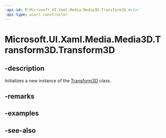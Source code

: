 ```yaml
---
-api-id: M:Microsoft.UI.Xaml.Media.Media3D.Transform3D.#ctor
-api-type: winrt constructor
---
```


<!-- Method syntax
protected Transform3D()
-->

# Microsoft.UI.Xaml.Media.Media3D.Transform3D.Transform3D

## -description
Initializes a new instance of the [Transform3D](transform3d.md) class.

## -remarks

## -examples

## -see-also
